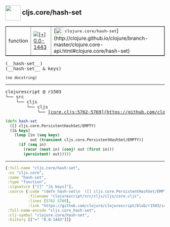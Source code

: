 ## <img width="48px" valign="middle" src="http://i.imgur.com/Hi20huC.png"> cljs.core/hash-set

 <table border="1">
<tr>
<td>function</td>
<td><a href="https://github.com/cljsinfo/api-refs/tree/0.0-1443"><img valign="middle" alt="[+] 0.0-1443" src="https://img.shields.io/badge/+-0.0--1443-lightgrey.svg"></a> </td>
<td>
[<img height="24px" valign="middle" src="http://i.imgur.com/1GjPKvB.png"> <samp>clojure.core/hash-set</samp>](http://clojure.github.io/clojure/branch-master/clojure.core-api.html#clojure.core/hash-set)
</td>
</tr>
</table>

 <samp>
(__hash-set__)<br>
(__hash-set__ & keys)<br>
</samp>

```
(no docstring)
```

---

 <pre>
clojurescript @ r1503
└── src
    └── cljs
        └── cljs
            └── <ins>[core.cljs:5762-5769](https://github.com/clojure/clojurescript/blob/r1503/src/cljs/cljs/core.cljs#L5762-L5769)</ins>
</pre>

```clj
(defn hash-set
  ([] cljs.core.PersistentHashSet/EMPTY)
  ([& keys]
    (loop [in (seq keys)
           out (transient cljs.core.PersistentHashSet/EMPTY)]
      (if (seq in)
        (recur (next in) (conj! out (first in)))
        (persistent! out)))))
```


---

```clj
{:full-name "cljs.core/hash-set",
 :ns "cljs.core",
 :name "hash-set",
 :type "function",
 :signature ["[]" "[& keys]"],
 :source {:code "(defn hash-set\n  ([] cljs.core.PersistentHashSet/EMPTY)\n  ([& keys]\n    (loop [in (seq keys)\n           out (transient cljs.core.PersistentHashSet/EMPTY)]\n      (if (seq in)\n        (recur (next in) (conj! out (first in)))\n        (persistent! out)))))",
          :filename "clojurescript/src/cljs/cljs/core.cljs",
          :lines [5762 5769],
          :link "https://github.com/clojure/clojurescript/blob/r1503/src/cljs/cljs/core.cljs#L5762-L5769"},
 :full-name-encode "cljs.core_hash-set",
 :clj-symbol "clojure.core/hash-set",
 :history [["+" "0.0-1443"]]}

```
